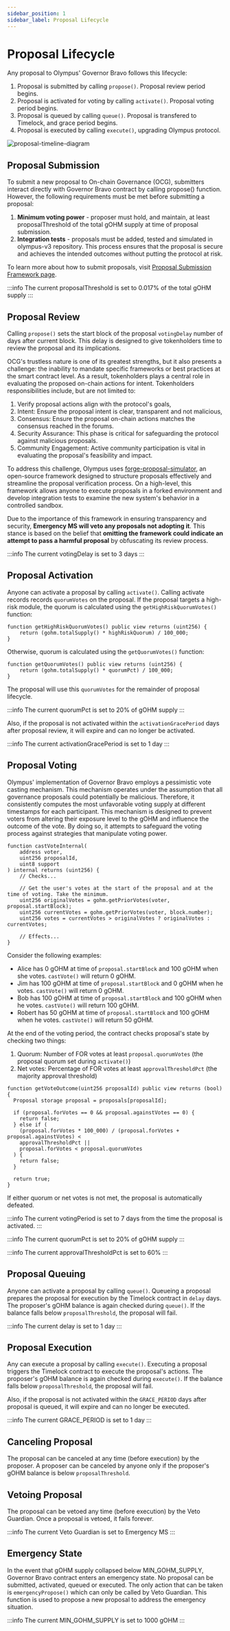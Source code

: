 ```yaml
---
sidebar_position: 1
sidebar_label: Proposal Lifecycle
---
```


# Proposal Lifecycle
Any proposal to Olympus' Governor Bravo follows this lifecycle:

1. Proposal is submitted by calling `propose()`. Proposal review period begins.
2. Proposal is activated for voting by calling `activate()`. Proposal voting period begins.
3. Proposal is queued by calling `queue()`. Proposal is transfered to Timelock, and grace period begins.
4. Proposal is executed by calling `execute()`, upgrading Olympus protocol.

![proposal-timeline-diagram](/gitbook/assets/proposal-timeline-diagram.svg)

## Proposal Submission
To submit a new proposal to On-chain Governance (OCG), submitters interact directly with Governor Bravo contract by calling propose() function. However, the following requirements must be met before submitting a proposal:

1. **Minimum voting power** - proposer must hold, and maintain, at least proposalThreshold of the total gOHM supply at time of proposal submission.
2. **Integration tests** - proposals must be added, tested and simulated in olympus-v3 repository. This process ensures that the proposal is secure and achieves the intended outcomes without putting the protocol at risk.

To learn more about how to submit proposals, visit [Proposal Submission Framework page](./proposal_submission).


:::info
The current proposalThreshold is set to 0.017% of the total gOHM supply
:::


## Proposal Review
Calling `propose()` sets the start block of the proposal `votingDelay` number of days after current block. This delay is designed to give tokenholders time to review the proposal and its implications.

OCG's trustless nature is one of its greatest strengths, but it also presents a challenge: the inability to mandate specific frameworks or best practices at the smart contract level. As a result, tokenholders plays a central role in evaluating the proposed on-chain actions for intent. Tokenholders responsibilities include, but are not limited to:

1. Verify proposal actions align with the protocol's goals,
2. Intent: Ensure the proposal intent is clear, transparent and not malicious,
3. Consensus: Ensure the proposal on-chain actions matches the consensus reached in the forums.
4. Security Assurance: This phase is critical for safeguarding the protocol against malicious proposals.
5. Community Engagement: Active community participation is vital in evaluating the proposal's feasibility and impact.

To address this challenge, Olympus uses [forge-proposal-simulator](https://solidity-labs.gitbook.io/forge-proposal-simulator/), an open-source framework designed to structure proposals effectively and streamline the proposal verification process. On a high-level, this framework allows anyone to execute proposals in a forked environment and develop integration tests to examine the new system's behavior in a controlled sandbox.

Due to the importance of this framework in ensuring transparency and security, **Emergency MS will veto any proposals not adopting it**. This stance is based on the belief that **omitting the framework could indicate an attempt to pass a harmful proposal** by obfuscating its review process.

:::info
The current votingDelay is set to 3 days
:::


## Proposal Activation
Anyone can activate a proposal by calling `activate()`. Calling activate records records `quorumVotes` on the proposal. If the proposal targets a high-risk module, the quorum is calculated using the `getHighRiskQuorumVotes()` function:

```solidity
function getHighRiskQuorumVotes() public view returns (uint256) {
    return (gohm.totalSupply() * highRiskQuorum) / 100_000;
}
```

Otherwise, quorum is calculated using the `getQuorumVotes()` function:

```solidity
function getQuorumVotes() public view returns (uint256) {
    return (gohm.totalSupply() * quorumPct) / 100_000;
}
```

The proposal will use this `quorumVotes` for the remainder of proposal lifecycle.

:::info
The current quorumPct is set to 20% of gOHM supply
:::

Also, if the proposal is not activated within the `activationGracePeriod` days after proposal review, it will expire and can no longer be activated. 

:::info
The current activationGracePeriod is set to 1 day
:::


## Proposal Voting
Olympus' implementation of Governor Bravo employs a pessimistic vote casting mechanism. This mechanism operates under the assumption that all governance proposals could potentially be malicious. Therefore, it consistently computes the most unfavorable voting supply at different timestamps for each participant. This mechanism is designed to prevent voters from altering their exposure level to the gOHM and influence the outcome of the vote. By doing so, it attempts to safeguard the voting process against strategies that manipulate voting power.

```solidity
function castVoteInternal(
    address voter,
    uint256 proposalId,
    uint8 support
) internal returns (uint256) {
    // Checks...

    // Get the user's votes at the start of the proposal and at the time of voting. Take the minimum.
    uint256 originalVotes = gohm.getPriorVotes(voter, proposal.startBlock);
    uint256 currentVotes = gohm.getPriorVotes(voter, block.number);
    uint256 votes = currentVotes > originalVotes ? originalVotes : currentVotes;

    // Effects...
}
```

Consider the following examples:

* Alice has 0 gOHM at time of `proposal.startBlock` and 100 gOHM when she votes. `castVote()` will return 0 gOHM.
* Jim has 100 gOHM at time of `proposal.startBlock` and 0 gOHM when he votes. `castVote()` will return 0 gOHM.
* Bob has 100 gOHM at time of `proposal.startBlock` and 100 gOHM when he votes. `castVote()` will return 100 gOHM.
* Robert has 50 gOHM at time of `proposal.startBlock` and 100 gOHM when he votes. `castVote()` will return 50 gOHM.

At the end of the voting period, the contract checks proposal's state by checking two things:

1. Quorum: Number of FOR votes at least `proposal.quorumVotes` (the proposal quorum set during `activate()`)
2. Net votes: Percentage of FOR votes at least `approvalThresholdPct` (the majority approval threshold)

```solidity
function getVoteOutcome(uint256 proposalId) public view returns (bool) {
  Proposal storage proposal = proposals[proposalId];

  if (proposal.forVotes == 0 && proposal.againstVotes == 0) {
    return false;
  } else if (
    (proposal.forVotes * 100_000) / (proposal.forVotes + proposal.againstVotes) <
    approvalThresholdPct ||
    proposal.forVotes < proposal.quorumVotes
  ) {
    return false;
  }

  return true;
}
```

If either quorum or net votes is not met, the proposal is automatically defeated.

:::info
The current votingPeriod is set to 7 days from the time the proposal is activated.
:::

:::info
The current quorumPct is set to 20% of gOHM supply
:::

:::info
The current approvalThresholdPct is set to 60%
:::



## Proposal Queuing
Anyone can activate a proposal by calling `queue()`. Queueing a proposal prepares the proposal for execution by the Timelock contract in `delay` days. The proposer's gOHM balance is again checked during `queue()`. If the balance falls below `proposalThreshold`, the proposal will fail.

:::info
The current delay is set to 1 day
:::


## Proposal Execution
Any can execute a proposal by calling `execute()`. Executing a proposal triggers the Timelock contract to execute the proposal's actions. The proposer's gOHM balance is again checked during `execute()`. If the balance falls below `proposalThreshold`, the proposal will fail. 

Also, if the proposal is not activated within the `GRACE_PERIOD` days after proposal is queued, it will expire and can no longer be executed. 

:::info
The current GRACE_PERIOD is set to 1 day
:::

## Canceling Proposal
The proposal can be canceled at any time (before execution) by the proposer. A proposer can be canceled by anyone only if the proposer's gOHM balance
is below `proposalThreshold`.

## Vetoing Proposal
The proposal can be vetoed any time (before execution) by the Veto Guardian. Once a proposal is vetoed, it fails forever.

:::info
The current Veto Guardian is set to Emergency MS
:::

## Emergency State
In the event that gOHM supply collapsed below MIN_GOHM_SUPPLY, Governor Bravo contract enters an emergency state. No
proposal can be submitted, activated, queued or executed. The only action that can be taken is `emergencyPropose()` which
can only be called by Veto Guardian. This function is used to propose a new proposal to address the emergency situation.

:::info
The current MIN_GOHM_SUPPLY is set to 1000 gOHM
:::



